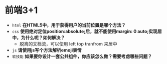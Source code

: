 # 前端3+1
- `html` **在HTML5中，用于获得用户的当前位置是哪个方法？**
- `css` **使用绝对定位position:absolute;后，就不能使用margin: 0 auto;实现居中，为什么呢？如何解决？**
  - 脱离的文档流，可以使用 left top tranfrom 来居中
- `js` **请使用js写个方法解析emoji表情**
- `软技能` **如果要你设计一套公共组件，你应该怎么做？需要考虑哪些问题？**

